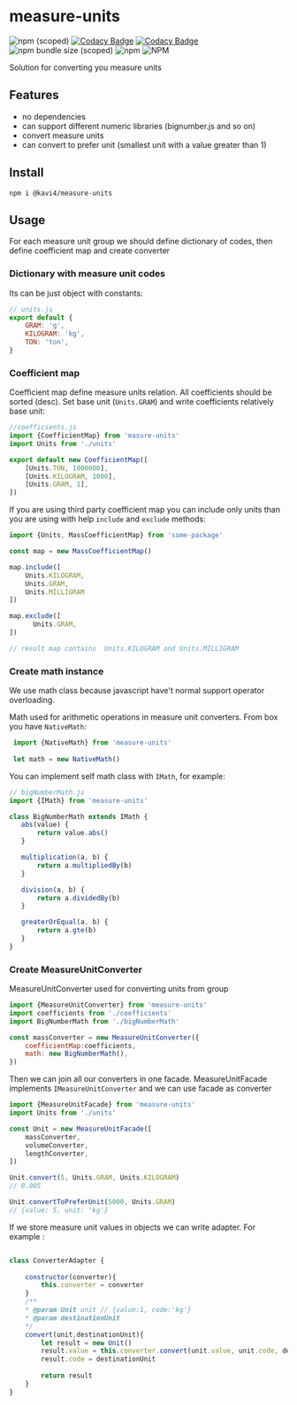 # measure-units

![npm (scoped)](https://img.shields.io/npm/v/@kavi4/measure-units?color=green)
[![Codacy Badge](https://api.codacy.com/project/badge/Grade/eff1c8c68d8d42f8982f1c76b4678233)](https://app.codacy.com/gh/kavi4/measure-units?utm_source=github.com&utm_medium=referral&utm_content=kavi4/measure-units&utm_campaign=Badge_Grade_Settings)
[![Codacy Badge](https://app.codacy.com/project/badge/Coverage/01185666553447a5be0c6b52eb43e77e)](https://www.codacy.com/gh/kavi4/measure-units/dashboard?utm_source=github.com&utm_medium=referral&utm_content=kavi4/measure-units&utm_campaign=Badge_Coverage)
![npm bundle size (scoped)](https://img.shields.io/bundlephobia/min/@kavi4/measure-units)
![npm](https://img.shields.io/npm/dm/@kavi4/measure-units)
![NPM](https://img.shields.io/npm/l/@kavi4/measure-units)

Solution for converting you measure units

## Features
- no dependencies
- can support different numeric libraries (bignumber.js and so on)
- convert measure units
- can convert to prefer unit (smallest unit with a value greater than 1)

## Install

``` npm i @kavi4/measure-units ```

## Usage

For each measure unit group we should define dictionary of codes, then define coefficient map and create converter

### Dictionary with measure unit codes

Its can be just object with constants:

```js
// units.js
export default {
    GRAM: 'g',
    KILOGRAM: 'kg',
    TON: 'ton',
}
```

### Coefficient map 

Coefficient map define measure units relation.
All coefficients should be sorted (desc). 
Set base unit (`Units.GRAM`) and write coefficients relatively base unit:

```js
//coefficients.js
import {CoefficientMap} from 'masure-units'
import Units from './units'

export default new CoefficientMap([
    [Units.TON, 1000000],
    [Units.KILOGRAM, 1000],
    [Units.GRAM, 1],
])
```

If you are using third party coefficient map you can include only units than you are using with help `include` and `exclude` methods:
```js
import {Units, MassCoefficientMap} from 'some-package'

const map = new MassCoefficientMap()

map.include([
    Units.KILOGRAM,
    Units.GRAM,
    Units.MILLIGRAM
])

map.exclude([
      Units.GRAM,
])

// result map contains  Units.KILOGRAM and Units.MILLIGRAM

```

### Create math instance

We use math class because javascript have't normal support operator overloading.

Math used for arithmetic operations in measure unit converters.
From box you have `NativeMath`:

```js
 import {NativeMath} from 'measure-units'
 
 let math = new NativeMath()
 ```
 
You can implement self math class with `IMath`, for example:
 
 ```js
 // bigNumberMath.js
import {IMath} from 'measure-units'
 
class BigNumberMath extends IMath {
    abs(value) {
        return value.abs()
    }

    multiplication(a, b) {
        return a.multipliedBy(b)
    }

    division(a, b) {
        return a.dividedBy(b)
    }

    greaterOrEqual(a, b) {
        return a.gte(b)
    }
}
 ```

### Create MeasureUnitConverter

MeasureUnitConverter used for converting units from group

```js
import {MeasureUnitConverter} from 'measure-units'
import coefficients from './coefficients'
import BigNumberMath from './bigNumberMath'

const massConverter = new MeasureUnitConverter({
    coefficientMap:coefficients,
    math: new BigNumberMath(),
})
```

Then we can join all our converters in one facade. MeasureUnitFacade implements `IMeasureUnitConverter` and we can use facade as converter
```js
import {MeasureUnitFacade} from 'measure-units'
import Units from './units'

const Unit = new MeasureUnitFacade([
    massConverter,
    volumeConverter,
    lengthConverter,
])

Unit.convert(5, Units.GRAM, Units.KILOGRAM)
// 0.005

Unit.convertToPreferUnit(5000, Units.GRAM)
// {value: 5, unit: 'kg'}
```

If we store measure unit values in objects we can write adapter.
For example :
```js

class ConverterAdapter {
    
    constructor(converter){
        this.converter = converter
    }
    /**
    * @param Unit unit // {value:1, code:'kg'}
    * @param destinationUnit
    */
    convert(unit,destinationUnit){
        let result = new Unit()
        result.value = this.converter.convert(unit.value, unit.code, destinationUnit)
        result.code = destinationUnit
        
        return result
    }
}
```

